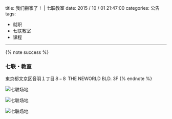 title: 我们搬家了！ | 七联教室
date: 2015 / 10 / 01 21:47:00
categories: 公告
tags:
- 就职
- 七联教室
- 课程

---

{% note success %} 
### 七联・教室 
東京都文京区音羽１丁目８−８ THE NEWORLD BLD. 3F
{% endnote %}

![七联场地](http://wx1.sinaimg.cn/mw690/a9a40e85ly1fimhqdpqryj20go0ciace.jpg)

![七联场地](http://wx2.sinaimg.cn/mw690/a9a40e85ly1fimhqcmxaqj20go0ci0tu.jpg)

![七联场地](http://wx1.sinaimg.cn/mw690/a9a40e85ly1fimhqbgaucj20go0ciq56.jpg)